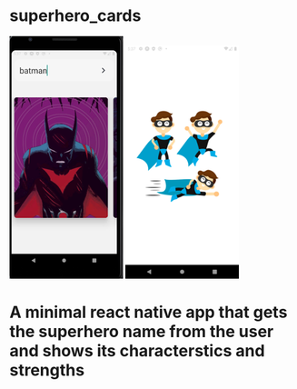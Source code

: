 # superhero_cards

<img src="additionals/superhero.png" width="200">
<img src="additionals/splash.png" width="200">

# A minimal react native app that gets the superhero name from the user and shows its characterstics and strengths
